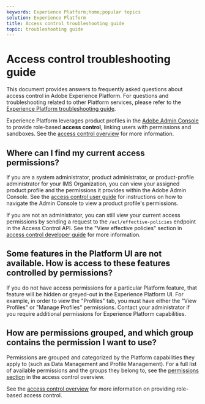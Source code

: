 ```yaml
---
keywords: Experience Platform;home;popular topics
solution: Experience Platform
title: Access control troubleshooting guide
topic: troubleshooting guide
---
```


# Access control troubleshooting guide

This document provides answers to frequently asked questions about access control in Adobe Experience Platform. For questions and troubleshooting related to other Platform services, please refer to the [Experience Platform troubleshooting guide](../landing/troubleshooting.md).

Experience Platform leverages product profiles in the [Adobe Admin Console](http://adminconsole.adobe.com) to provide role-based **access control**, linking users with permissions and sandboxes.  See the [access control overview](home.md) for more information.

## Where can I find my current access permissions?

If you are a system administrator, product administrator, or product-profile administrator for your IMS Organization, you can view your assigned product profile and the permissions it provides within the Adobe Admin Console. See the [access control user guide](./ui/overview.md) for instructions on how to navigate the Admin Console to view a product profile's permissions.

If you are not an administrator, you can still view your current access permissions by sending a request to the `/acl/effective-policies` endpoint in the Access Control API. See the "View effective policies" section in [access control developer guide](./api/effective-policies.md) for more information.

## Some features in the Platform UI are not available. How is access to these features controlled by permissions?

If you do not have access permissions for a particular Platform feature, that feature will be hidden or greyed-out in the Experience Platform UI. For example, in order to view the "Profiles" tab, you must have either the "View Profiles" or "Manage Profiles" permissions. Contact your administrator if you require additional permissions for Experience Platform capabilities.

## How are permissions grouped, and which group contains the permission I want to use?

Permissions are grouped and categorized by the Platform capabilities they apply to (such as Data Management and Profile Management). For a full list of available permissions and the groups they belong to, see the [permissions section](home.md#permissions) in the access control overview.

See the [access control overview](home.md) for more information on providing role-based access control.